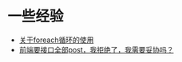 # 一些经验

- [关于foreach循环的使用](https://www.zhihu.com/question/556786869)
- [前端要接口全部post，我拒绝了，我需要妥协吗？](https://www.zhihu.com/question/586337165)

